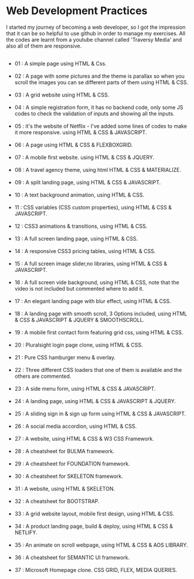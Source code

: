 # Web Development Practices
I started my journey of becoming a web developer, so I got  the impression that it can be so helpful to use github in order to manage my exercises. All the codes are learnt from a youtube channel called 'Traversy Media' and also all of them are responsive.
<br/><br/>
- 01 : A simple page using HTML & Css.
<br/><br/>
- 02 : A page with some pictures and the theme is parallax so when you scroll the images you can se different parts of them using HTML & CSS.
<br/><br/>
- 03 : A grid website using HTML & CSS.
<br/><br/>
- 04 : A simple registration form, it has no backend code, only some JS codes to check the validation of inputs and showing all the inputs.
<br/><br/>
- 05 : it's the website of Netflix - I've added some lines of codes to make it more responsive. using HTML & CSS & JAVASCRIPT.
<br/><br/>
- 06 : A page using HTML & CSS & FLEXBOXGRID.
<br/><br/>
- 07 : A mobile first website. using HTML & CSS & JQUERY.
<br/><br/>
- 08 : A travel agency theme, using html HTML & CSS & MATERIALIZE.
<br/><br/>
- 09 : A split landing page, using HTML & CSS & JAVASCRIPT.
<br/><br/>
- 10 : A text background animation, using HTML & CSS.
<br/><br/>
- 11 : CSS variables (CSS custom properties), using HTML & CSS & JAVASCRIPT.
<br/><br/>
- 12 : CSS3 animations & transitions, using HTML & CSS.
<br/><br/>
- 13 : A full screen landing page, using HTML & CSS.
<br/><br/>
- 14 : A responsive CSS3 pricing tables, using HTML & CSS.
<br/><br/>
- 15 : A full screen image slider,no libraries, using HTML & CSS & JAVASCRIPT.
<br/><br/>
- 16 : A full screen vide background, using HTML & CSS, note that the video is not included but commented where to add it.
<br/><br/>
- 17 : An elegant landing page with blur effect, using HTML & CSS.
<br/><br/>
- 18 : A landing page with smooth scroll, 3 Options included, using HTML & CSS & JAVASCRIPT & JQUERY & SMOOTHSCROLL.
<br/><br/>
- 19 : A mobile first contact form featuring grid css, using HTML & CSS.
<br/><br/>
- 20 : Pluralsight login page clone, using HTML & CSS.
<br/><br/>
- 21 : Pure CSS hamburger menu & overlay.
<br/><br/>
- 22 : Three different CSS loaders that one of them is available and the others are commented.
<br/><br/>
- 23 : A side menu form, using HTML & CSS & JAVASCRIPT.
<br/><br/>
- 24 : A landing page, using HTML & CSS & JAVASCRIPT & JQUERY.
<br/><br/>
- 25 : A sliding sign in & sign up form using HTML & CSS & JAVASCRIPT.
<br/><br/>
- 26 : A social media accordion, using HTML & CSS.
<br/><br/>
- 27 : A website, using HTML & CSS & W3 CSS Framework.
<br/><br/>
- 28 : A cheatsheet for BULMA framework.
<br/><br/>
- 29 : A cheatsheet for FOUNDATION framework.
<br/><br/>
- 30 : A cheatsheet for SKELETON framework.
<br/><br/>
- 31 : A website, using HTML & SKELETON.
<br/><br/>
- 32 : A cheatsheet for BOOTSTRAP.
<br/><br/>
- 33 : A grid website layout, mobile first design, using HTML & CSS.
<br/><br/>
- 34 : A product landing page, build & deploy, using HTML & CSS & NETLIFY.
<br/><br/>
- 35 : An animate on scroll webpage, using HTML & CSS & AOS LIBRARY.
<br/><br/>
- 36 : A cheatsheet for SEMANTIC UI framework.
<br/><br/>
- 37 : Microsoft Homepage clone. CSS GRID, FLEX, MEDIA QUERIES.
